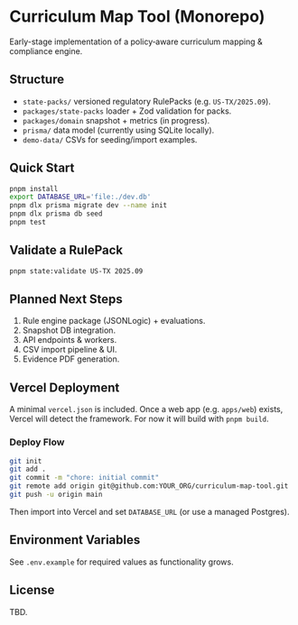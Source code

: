 # Curriculum Map Tool (Monorepo)

Early-stage implementation of a policy‑aware curriculum mapping & compliance engine.

## Structure
- `state-packs/` versioned regulatory RulePacks (e.g. `US-TX/2025.09`).
- `packages/state-packs` loader + Zod validation for packs.
- `packages/domain` snapshot + metrics (in progress).
- `prisma/` data model (currently using SQLite locally).
- `demo-data/` CSVs for seeding/import examples.

## Quick Start
```bash
pnpm install
export DATABASE_URL='file:./dev.db'
pnpm dlx prisma migrate dev --name init
pnpm dlx prisma db seed
pnpm test
```

## Validate a RulePack
```bash
pnpm state:validate US-TX 2025.09
```

## Planned Next Steps
1. Rule engine package (JSONLogic) + evaluations.
2. Snapshot DB integration.
3. API endpoints & workers.
4. CSV import pipeline & UI.
5. Evidence PDF generation.

## Vercel Deployment
A minimal `vercel.json` is included. Once a web app (e.g. `apps/web`) exists, Vercel will detect the framework. For now it will build with `pnpm build`.

### Deploy Flow
```bash
git init
git add .
git commit -m "chore: initial commit"
git remote add origin git@github.com:YOUR_ORG/curriculum-map-tool.git
git push -u origin main
```
Then import into Vercel and set `DATABASE_URL` (or use a managed Postgres).

## Environment Variables
See `.env.example` for required values as functionality grows.

## License
TBD.
